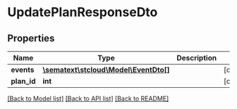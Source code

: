 # UpdatePlanResponseDto

## Properties
Name | Type | Description | Notes
------------ | ------------- | ------------- | -------------
**events** | [**\sematext\stcloud\Model\EventDto[]**](EventDto.md) |  | [optional] 
**plan_id** | **int** |  | [optional] 

[[Back to Model list]](../../README.md#documentation-for-models) [[Back to API list]](../../README.md#documentation-for-api-endpoints) [[Back to README]](../../README.md)

